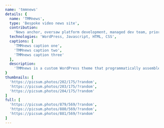 ```yaml
---
name: 'tmmnews'
details: {
  name: 'TMMnews',
  type: 'Bespoke video news site',
  contribution:
    'News anchor, oversaw platform development, managed dev team, prioritized features',
  technologies: 'WordPress, Javascript, HTML, CSS',
  captions: [
    'TMMnews caption one',
    'TMMnews caption two',
    'TMMnews caption three'
  ],
  description:
    'TMMnews is a custom WordPress theme that programmatically assembles news shows from individual video segments'
}
thumbnails: [
  'https://picsum.photos/202/175/?random',
  'https://picsum.photos/203/175/?random',
  'https://picsum.photos/204/175/?random'
]
full: [
  'https://picsum.photos/879/569/?random',
  'https://picsum.photos/880/569/?random',
  'https://picsum.photos/881/569/?random'
]
---
```

